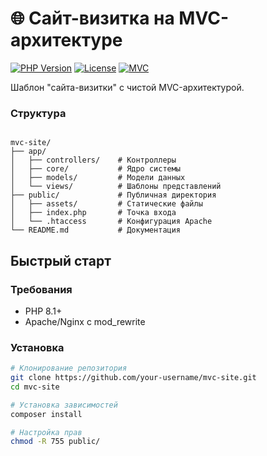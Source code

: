# 🌐 Сайт-визитка на MVC-архитектуре

[![PHP Version](https://img.shields.io/badge/PHP-8.1%2B-777BB4?logo=php)](https://php.net/)
[![License](https://img.shields.io/badge/License-MIT-green.svg)](LICENSE)
[![MVC](https://img.shields.io/badge/Architecture-MVC-blueviolet)](https://ru.wikipedia.org/wiki/Model-View-Controller)

Шаблон "сайта-визитки" с чистой MVC-архитектурой.


### Структура

```

mvc-site/
├── app/
│   ├── controllers/    # Контроллеры
│   ├── core/           # Ядро системы
│   ├── models/         # Модели данных
│   └── views/          # Шаблоны представлений
├── public/             # Публичная директория
│   ├── assets/         # Статические файлы
│   ├── index.php       # Точка входа
│   └── .htaccess       # Конфигурация Apache
└── README.md           # Документация
```

## Быстрый старт



### Требования
- PHP 8.1+
- Apache/Nginx с mod_rewrite

### Установка
```bash
# Клонирование репозитория
git clone https://github.com/your-username/mvc-site.git
cd mvc-site

# Установка зависимостей
composer install

# Настройка прав
chmod -R 755 public/
```

